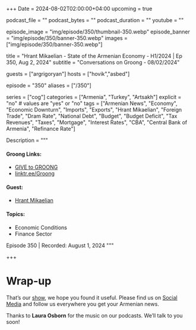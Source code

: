 +++
Date = 2024-08-02T02:00:00+04:00
upcoming = true

podcast_file = ""
podcast_bytes = ""
podcast_duration = ""
youtube = ""

episode_image = "img/episode/350/thumbnail-350.webp"
episode_banner = "img/episode/350/banner-350.webp"
images = ["img/episode/350/banner-350.webp"]

title = "Hrant Mikaelian - State of the Armenian Economy - H1/2024  | Ep 350, Aug 2, 2024"
subtitle = "Conversations on Groong - 08/02/2024"

guests = ["argrigoryan"]
hosts = ["hovik","asbed"]

episode = "350"
aliases = ["/350"]

series = ["cog"]
categories = ["Armenia", "Turkey", "Artsakh"]
explicit = "no" # values are "yes" or "no"
tags = ["Armenian News", "Economy", "Economic Downturn", "Imports", "Exports", "Hrant Mikaelian", "Foreign Trade", "Dram Rate", "National Debt", "Budget", "Budget Deficit", "Tax Revenues", "Taxes", "Mortgage", "Interest Rates", "CBA", "Central Bank of Armenia", "Refinance Rate"]

Description = """

#### Groong Links:
* [GIVE to GROONG](https://podcasts.groong.org/donate)
* [linktr.ee/Groong](https://linktr.ee/groong)

#### Guest:
* [Hrant Mikaelian](/guest/hmikaelian)

#### Topics:
* Economic Conditions
* Finance Sector


Episode 350 | Recorded: August 1, 2024
"""

+++




# Wrap-up

That’s our [show](https://podcasts.groong.org/), we hope you found it useful. Please find us on [Social Media](https://lintr.ee/groong) and follow us everywhere you get your Armenian news.

Thanks to **Laura Osborn** for the music on our podcasts. We’ll talk to you soon!
